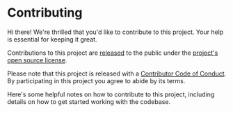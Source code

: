 # Contributing

Hi there! We're thrilled that you'd like to contribute to this project. Your help is essential for keeping it great.

Contributions to this project are [released](https://help.github.com/articles/github-terms-of-service/#6-contributions-under-repository-license) to the public under the [project's open source license](LICENSE.md).

Please note that this project is released with a [Contributor Code of Conduct](code_of_conduct.md). By participating in this project you agree to abide by its terms.

Here's some helpful notes on how to contribute to this project, including details on how to get started working with the codebase.
